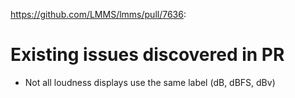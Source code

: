 https://github.com/LMMS/lmms/pull/7636:

# Existing issues discovered in PR

- Not all loudness displays use the same label (dB, dBFS, dBv)